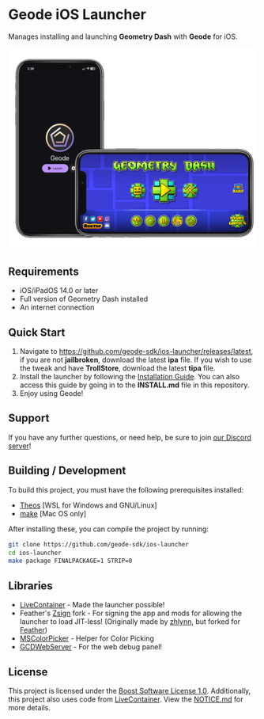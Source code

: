 # Geode iOS Launcher
Manages installing and launching **Geometry Dash** with **Geode** for iOS.

<p align="center">
	<img src="/screenshots/thumbnail.png" />
</p>

## Requirements
- iOS/iPadOS 14.0 or later
- Full version of Geometry Dash installed
- An internet connection

## Quick Start
1. Navigate to https://github.com/geode-sdk/ios-launcher/releases/latest, if you are not **jailbroken**, download the latest **ipa** file. If you wish to use the tweak and have **TrollStore**, download the latest **tipa** file.
2. Install the launcher by following the [Installation Guide](./INSTALL.md). You can also access this guide by going in to the **INSTALL.md** file in this repository.
3. Enjoy using Geode!

## Support

If you have any further questions, or need help, be sure to join [our Discord server](https://discord.gg/9e43WMKzhp)!

## Building / Development

To build this project, you must have the following prerequisites installed:
- [Theos](https://theos.dev/docs/) [WSL for Windows and GNU/Linux]
- [make](https://formulae.brew.sh/formula/make) [Mac OS only]

After installing these, you can compile the project by running:
```bash
git clone https://github.com/geode-sdk/ios-launcher
cd ios-launcher
make package FINALPACKAGE=1 STRIP=0
```

## Libraries
- [LiveContainer](https://github.com/khanhduytran0/LiveContainer) - Made the launcher possible!
- Feather's [Zsign](https://github.com/khcrysalis/Zsign-Package) fork - For signing the app and mods for allowing the launcher to load JIT-less! (Originally made by [zhlynn](https://github.com/zhlynn/zsign), but forked for [Feather](https://github.com/khcrysalis/Feather))
- [MSColorPicker](https://github.com/sgl0v/MSColorPicker) - Helper for Color Picking
- [GCDWebServer](https://github.com/swisspol/GCDWebServer) - For the web debug panel!

## License
This project is licensed under the [Boost Software License 1.0](./LICENSE). Additionally, this project also uses code from [LiveContainer](https://github.com/khanhduytran0/LiveContainer). View the [NOTICE.md](./NOTICE.md) for more details.
